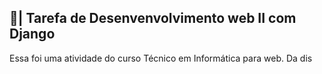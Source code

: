 ## 📑| Tarefa de Desenvenvolvimento web II com Django

  Essa foi uma atividade do curso Técnico em Informática para web. Da dis
 
